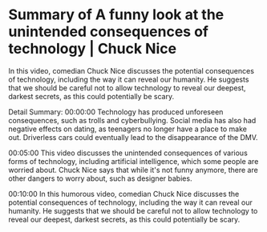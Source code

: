 # Summary of A funny look at the unintended consequences of technology | Chuck Nice

In this video, comedian Chuck Nice discusses the potential consequences of technology, including the way it can reveal our humanity. He suggests that we should be careful not to allow technology to reveal our deepest, darkest secrets, as this could potentially be scary.

Detail Summary: 
00:00:00
Technology has produced unforeseen consequences, such as trolls and cyberbullying. Social media has also had negative effects on dating, as teenagers no longer have a place to make out. Driverless cars could eventually lead to the disappearance of the DMV.

00:05:00
This video discusses the unintended consequences of various forms of technology, including artificial intelligence, which some people are worried about. Chuck Nice says that while it's not funny anymore, there are other dangers to worry about, such as designer babies.

00:10:00
In this humorous video, comedian Chuck Nice discusses the potential consequences of technology, including the way it can reveal our humanity. He suggests that we should be careful not to allow technology to reveal our deepest, darkest secrets, as this could potentially be scary.

